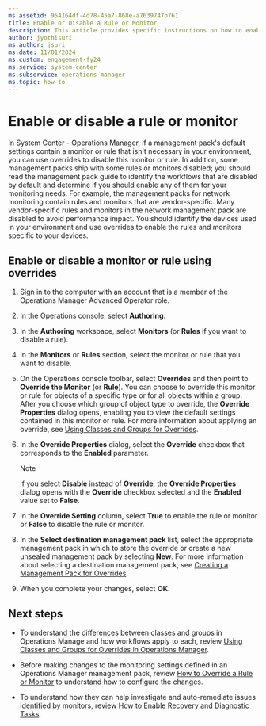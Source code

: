 ```yaml
---
ms.assetid: 954164df-4d78-45a7-868e-a7639747b761
title: Enable or Disable a Rule or Monitor
description: This article provides specific instructions on how to enable or enable Management Pack monitoring rules and monitors.
author: jyothisuri
ms.author: jsuri
ms.date: 11/01/2024
ms.custom: engagement-fy24
ms.service: system-center
ms.subservice: operations-manager
ms.topic: how-to
---
```


# Enable or disable a rule or monitor


In System Center - Operations Manager, if a management pack's default settings contain a monitor or rule that isn't necessary in your environment, you can use overrides to disable this monitor or rule. In addition, some management packs ship with some rules or monitors disabled; you should read the management pack guide to identify the workflows that are disabled by default and determine if you should enable any of them for your monitoring needs. For example, the management packs for network monitoring contain rules and monitors that are vendor-specific. Many vendor-specific rules and monitors in the network management pack are disabled to avoid performance impact. You should identify the devices used in your environment and use overrides to enable the rules and monitors specific to your devices.  

## Enable or disable a monitor or rule using overrides  

1. Sign in to the computer with an account that is a member of the Operations Manager Advanced Operator role.  

2. In the Operations console, select **Authoring**.  

3. In the **Authoring** workspace, select **Monitors** (or **Rules** if you want to disable a rule).  

4. In the **Monitors** or **Rules** section, select the monitor or rule that you want to disable.  

5. On the Operations console toolbar, select **Overrides** and then point to **Override the Monitor** (or **Rule**). You can choose to override this monitor or rule for objects of a specific type or for all objects within a group. After you choose which group of object type to override, the **Override Properties** dialog opens, enabling you to view the default settings contained in this monitor or rule. For more information about applying an override, see [Using Classes and Groups for Overrides](~/scom/manage-mp-overview-override-targets.md).  

6. In the **Override Properties** dialog, select the **Override** checkbox that corresponds to the **Enabled** parameter.  

    > [!NOTE]  
    > If you select **Disable** instead of **Override**, the **Override Properties** dialog opens with the **Override** checkbox selected and the **Enabled** value set to **False**.  

7. In the **Override Setting** column, select **True** to enable the rule or monitor or **False** to disable the rule or monitor.  

8. In the **Select destination management pack** list, select the appropriate management pack in which to store the override or create a new unsealed management pack by selecting **New**. For more information about selecting a destination management pack, see [Creating a Management Pack for Overrides](manage-mp-create-unsealed-mp.md).  

9. When you complete your changes, select **OK**.  

## Next steps

- To understand the differences between classes and groups in Operations Manage and how workflows apply to each, review [Using Classes and Groups for Overrides in Operations Manager](~/scom/manage-mp-overview-override-targets.md).

- Before making changes to the monitoring settings defined in an Operations Manager management pack, review [How to Override a Rule or Monitor](~/scom/manage-mp-override-rule-monitor.md) to understand how to configure the changes.

- To understand how they can help investigate and auto-remediate issues identified by monitors, review [How to Enable Recovery and Diagnostic Tasks](~/scom/manage-enable-recovery-and-diagnostic-tasks.md).  
